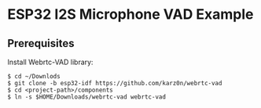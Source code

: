 # ESP32 I2S Microphone VAD Example

## Prerequisites

Install Webrtc-VAD library:
```shell
$ cd ~/Downlods
$ git clone -b esp32-idf https://github.com/karz0n/webrtc-vad
$ cd <project-path>/components
$ ln -s $HOME/Downloads/webrtc-vad webrtc-vad
```